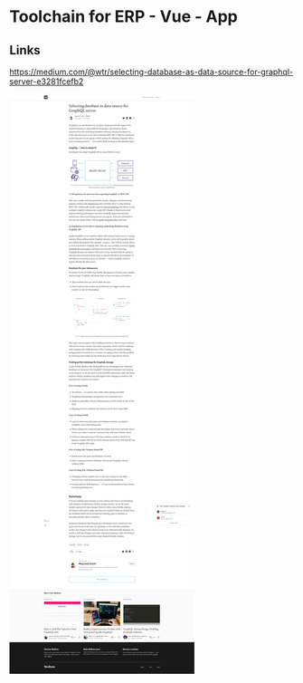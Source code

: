 ﻿
# Toolchain for ERP - Vue - App 

## Links  

https://medium.com/@wtr/selecting-database-as-data-source-for-graphql-server-e3281fcefb2

![Graphql Dbm Connect](/pic/graphql-dbm-connect.png)
